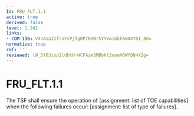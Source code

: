 ```yaml
---
Id: FRU_FLT.1.1
active: true
derived: false
level: 1.242
links:
- COM-136: V4nAaaIzfraYsPjTgBP7NUWrSYYVwiGkFAm04Y0I_8U=
normative: true
ref: ''
reviewed: lW_SfDJixp2ldbtH-WCFAzm3MBbkt2uoaH0WYQ84X2g=
---
```


# FRU_FLT.1.1

The TSF shall ensure the operation of [assignment: list of TOE capabilities] when the following failures occur: [assignment: list of type of failures].